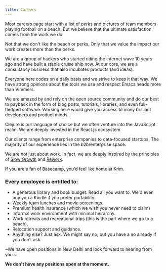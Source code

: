 ```yaml
---
title: Careers
---
```

Most careers page start with a list of perks and pictures of team members playing football on a beach. But we believe that the ultimate satisfaction comes from the work we do.

Not that we don't like the beach or perks. Only that we value the impact our work creates more than the perks.

We are a group of hackers who started riding the internet wave 10 years ago and have built a stable cruise ship now. At our core, we are a consultancy business that also incubates products (and ideas).

Everyone here codes on a daily basis and we strive to keep it that way. We have strong opinions about the tools we use and respect Emacs heads more than Vimmers.

We are amazed by and rely on the open source community and do our best to payback in the form of blog posts, tutorials, libraries, and even full-fledged software. Working here would give you access to many brilliant developers and product minds.

Clojure is our language of choice but we often venture into the JavaScript realm. We are deeply invested in the React.js ecosystem.

Our clients range from enterprise companies to data-focused startups. The majority of our experience lies in the b2b/enterprise space.

We are not just about work. In fact, we are deeply inspired by the principles of [Slow Growth](https://www.inc.com/laura-montini/jason-fried-slow-growth-is-the-healthiest-growth.html) and [Rework](https://basecamp.com/books/rework). 

If you are a fan of Basecamp, you'd feel like home at Krim.

### Every employee is entitled to:
- A generous library and book budget. Read all you want to. We'd even buy you a Kindle if you prefer portability.
- Weekly team lunches and movie screenings.
- Premium health insurance (which we wish you never need to claim)
- Informal work environment with minimal heirarchy.
- Work retreats and recreational trips (this is the part where we go to a beach).
- Relocation support and guidance.
- Anything else? Just ask. We might say no, but you have a no already if you don't ask.

~We have open positions in New Delhi and look forward to hearing from you.~


**We don't have any positions open at the moment.**